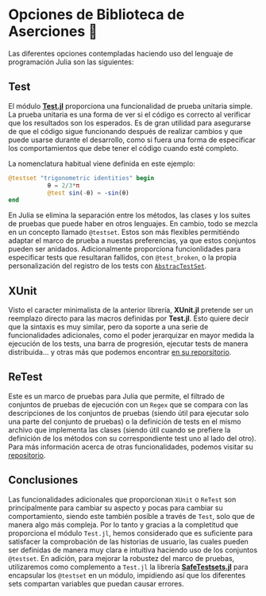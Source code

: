 # Opciones de Biblioteca de Aserciones 📓

Las diferentes opciones contempladas haciendo uso del lenguaje de programación Julia son las siguientes:

## Test

El módulo [**Test.jl**](https://docs.julialang.org/en/v1/stdlib/Test/) proporciona una funcionalidad de prueba unitaria simple. La prueba unitaria es una forma de ver si el código es correcto al verificar que los resultados son los esperados. Es de gran utilidad para asegurarse de que el código sigue funcionando después de realizar cambios y que puede usarse durante el desarrollo, como si fuera una forma de especificar los comportamientos que debe tener el código cuando esté completo.

La nomenclatura habitual viene definida en este ejemplo:

```julia
@testset "trigonometric identities" begin
           θ = 2/3*π
           @test sin(-θ) ≈ -sin(θ)
end
```

En Julia se elimina la separación entre los métodos, las clases y los suites de pruebas que puede haber en otros lenguajes. En cambio, todo se mezcla en un concepto llamado `@testset`. Estos son más flexibles permitiéndo adaptar el marco de prueba a nuestas preferencias, ya que estos conjuntos pueden ser anidados. Adicionalmente proporciona funcionlidades para especificar tests que resultaran fallidos, con `@test_broken`, o la propia personalización del registro de los tests con [`AbstracTestSet`](https://docs.julialang.org/en/v1/stdlib/Test/#Creating-Custom-AbstractTestSet-Types).

## XUnit
Visto el caracter minimalista de la anterior librería, **XUnit.jl** pretende ser un reemplazo directo para las macros definidas por **Test.jl**. Esto quiere decir que la sintaxis es muy similar, pero da soporte a una serie de funcionalidades adicionales, como el poder jerarquizar en mayor medida la ejecución de los tests, una barra de progresión, ejecutar tests de manera distribuida... y otras más que podemos encontrar [en su reporsitorio](https://github.com/RelationalAI-oss/XUnit.jl).

## ReTest
Este es un marco de pruebas para Julia que permite, el filtrado de conjuntos de pruebas de ejecución con un `Regex` que se compara con las descripciones de los conjuntos de pruebas (siendo útil para ejecutar solo una parte del conjunto de pruebas) o la definición de tests en el mismo archivo que implementa las clases (siendo útil cuando se prefiere la definición de los métodos con su correspondiente test uno al lado del otro). Para más información acerca de otras funcionalidades, podemos visitar su [repositorio](https://github.com/JuliaTesting/ReTest.jl).

## Conclusiones

Las funcionalidades adicionales que proporcionan `XUnit` o `ReTest` son principalmente para cambiar su aspecto y pocas para cambiar su comportamiento, siendo este también posible a través de `Test`, solo que de manera algo más compleja. Por lo tanto y gracias a la completitud que proporciona el módulo `Test.jl`, hemos considerado que es suficiente para satisfacer la comprobación de las historias de usuario, las cuales pueden ser definidas de manera muy clara e intuitiva haciendo uso de los conjuntos `@testset`. En adición, para mejorar la robustez del marco de pruebas, utilizaremos como complemento a `Test.jl` la librería [**SafeTestsets.jl**](https://github.com/YingboMa/SafeTestsets.jl) para encapsular los `@testset` en un módulo, impidiendo así que los diferentes sets compartan variables que puedan causar errores.
